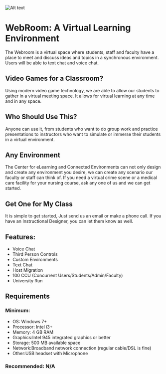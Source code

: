 ![Alt text](https://cece.uco.edu/idea/unity/webroom/header.jpg)

# WebRoom: A Virtual Learning Environment

The Webroom is a virtual space where students, staff and faculty have a place to meet and discuss ideas and topics in a synchronous environment. Users will be able to text chat and voice chat.

## Video Games for a Classroom?
Using modern video game technology, we are able to allow our students to gather in a virtual meeting space. It allows for virtual learning at any time and in any space.

## Who Should Use This?
Anyone can use it, from students who want to do group work and practice presentations to instructors who want to simulate or immerse their students in a virtual environment.

## Any Environment
The Center for eLearning and Connected Environments can not only design and create any environment you desire, we can create any scenario our faculty or staff can think of. If you need a virtual crime scene or a medical care facility for your nursing course, ask any one of us and we can get started.

## Get One for My Class
It is simple to get started, Just send us an email or make a phone call. If you have an Instructional Designer, you can let them know as well.

## Features:
- Voice Chat
- Third Person Controls
- Custom Environments
- Text Chat
- Host Migration
- 100 CCU (Concurrent Users/Students/Admin/Faculty)
- University Run

## Requirements

### Minimum:
- OS: Windows 7+
- Processor: Intel i3+
- Memory: 4 GB RAM
- Graphics:Intel 945 integrated graphics or better
- Storage: 500 MB available space
- Network:Broadband network connection (regular cable/DSL is fine)
- Other:USB headset with Microphone

### Recommended: N/A
